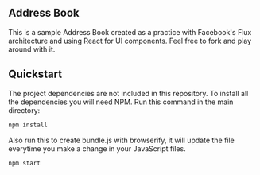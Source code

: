 ## Address Book

This is a sample Address Book created as a practice with Facebook's Flux architecture and using React for UI components. Feel free to fork and play around with it.

## Quickstart

The project dependencies are not included in this repository. To install all the dependencies you will need NPM. Run this command in the main directory:

```bash
npm install
```

Also run this to create bundle.js with browserify, it will update the file everytime you make a change in your JavaScript files.

```bash
npm start
```